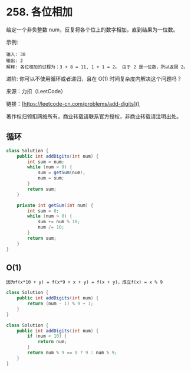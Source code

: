 # 258. 各位相加

给定一个非负整数 num，反复将各个位上的数字相加，直到结果为一位数。

示例:

```
输入: 38
输出: 2 
解释: 各位相加的过程为：3 + 8 = 11, 1 + 1 = 2。 由于 2 是一位数，所以返回 2。
```
进阶:
你可以不使用循环或者递归，且在 O(1) 时间复杂度内解决这个问题吗？

来源：力扣（LeetCode）

链接：[https://leetcode-cn.com/problems/add-digits]()

著作权归领扣网络所有。商业转载请联系官方授权，非商业转载请注明出处。

## 循环
```java
class Solution {
    public int addDigits(int num) {
        int sum = num;
        while (num > 9) {
            sum = getSum(num);
            num = sum;
        }
        return sum;
    }

    private int getSum(int num) {
        int sum = 0;
        while (num > 0) {
            sum += num % 10;
            num /= 10;
        }
        return sum;
    }
}
```

## O(1)
```
因为f(x*10 + y) = f(x*9 + x + y) = f(x + y)，成立f(x) = x % 9
```
```java
class Solution {
    public int addDigits(int num) {
        return (num - 1) % 9 + 1;
    }
}
```

```java
class Solution {
    public int addDigits(int num) {
        if (num < 10) {
            return num;
        }
        return num % 9 == 0 ? 9 : num % 9;
    }
}
```